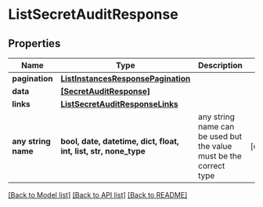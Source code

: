 # ListSecretAuditResponse


## Properties
Name | Type | Description | Notes
------------ | ------------- | ------------- | -------------
**pagination** | [**ListInstancesResponsePagination**](ListInstancesResponsePagination.md) |  | 
**data** | [**[SecretAuditResponse]**](SecretAuditResponse.md) |  | 
**links** | [**ListSecretAuditResponseLinks**](ListSecretAuditResponseLinks.md) |  | 
**any string name** | **bool, date, datetime, dict, float, int, list, str, none_type** | any string name can be used but the value must be the correct type | [optional]

[[Back to Model list]](../README.md#documentation-for-models) [[Back to API list]](../README.md#documentation-for-api-endpoints) [[Back to README]](../README.md)


